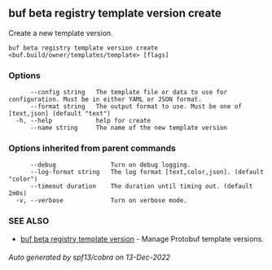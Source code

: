 ## buf beta registry template version create

Create a new template version.

```
buf beta registry template version create <buf.build/owner/templates/template> [flags]
```

### Options

```
      --config string   The template file or data to use for configuration. Must be in either YAML or JSON format.
      --format string   The output format to use. Must be one of [text,json] (default "text")
  -h, --help            help for create
      --name string     The name of the new template version
```

### Options inherited from parent commands

```
      --debug               Turn on debug logging.
      --log-format string   The log format [text,color,json]. (default "color")
      --timeout duration    The duration until timing out. (default 2m0s)
  -v, --verbose             Turn on verbose mode.
```

### SEE ALSO

* [buf beta registry template version](buf_beta_registry_template_version.md)	 - Manage Protobuf template versions.

###### Auto generated by spf13/cobra on 13-Dec-2022
